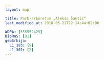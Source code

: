 ```yaml
---
layout: map

title: Park-arboretum „Aleksa Šantić“
last_modified_at: 2018-05-21T22:14:44+02:00

WDPA: [555552429]
BioRaS: [91]
geoSrbija:
  L1_183: [9]
  L1_302: [2]
---
```

